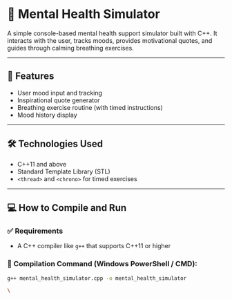 # 🧠 Mental Health Simulator

A simple console-based mental health support simulator built with C++. It interacts with the user, tracks moods, provides motivational quotes, and guides through calming breathing exercises.

---

## 🚀 Features

- User mood input and tracking
- Inspirational quote generator
- Breathing exercise routine (with timed instructions)
- Mood history display

---

## 🛠️ Technologies Used

- C++11 and above
- Standard Template Library (STL)
- `<thread>` and `<chrono>` for timed exercises

---

## 💻 How to Compile and Run

### ✅ Requirements
- A C++ compiler like `g++` that supports C++11 or higher

### 🔧 Compilation Command (Windows PowerShell / CMD):
```sh
g++ mental_health_simulator.cpp -o mental_health_simulator

\
